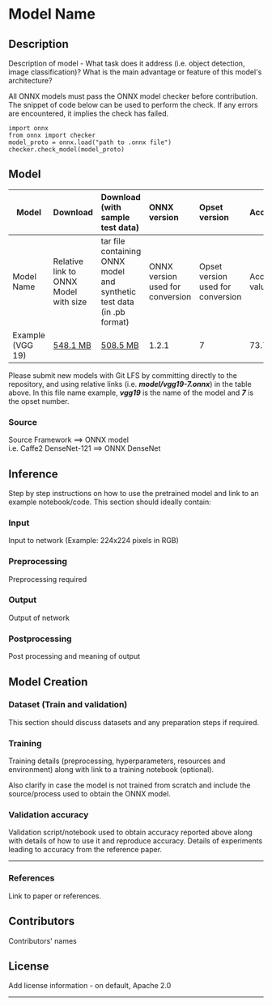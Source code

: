 # Model Name

## Description
Description of model - What task does it address (i.e. object detection, image classification)? What is the main advantage or feature of this model's architecture?

All ONNX models must pass the ONNX model checker before contribution. The snippet of code below can be used to perform the check. If any errors are encountered, it implies the check has failed.

```
import onnx
from onnx import checker
model_proto = onnx.load("path to .onnx file")
checker.check_model(model_proto)
```

## Model

|Model        |Download  | Download (with sample test data)|ONNX version|Opset version|Accuracy |
|-------------|:--------------|:--------------|:--------------|:--------------|:--------------|
|Model Name       | Relative link to ONNX Model with size  | tar file containing ONNX model and synthetic test data (in .pb format)|ONNX version used for conversion| Opset version used for conversion|Accuracy values |
|Example (VGG 19)|    [548.1 MB](classification/vgg/model/vgg19-7.onnx)    |[508.5 MB](classification/vgg/model/vgg19-7.tar.gz)| 1.2.1  |7 | 73.72     |

Please submit new models with Git LFS by committing directly to the repository, and using relative links (i.e. ***model/vgg19-7.onnx***) in the table above. In this file name example, ***vgg19*** is the name of the model and ***7*** is the opset number.

### Source
Source Framework ==> ONNX model  
i.e. Caffe2 DenseNet-121 ==> ONNX DenseNet

## Inference
Step by step instructions on how to use the pretrained model and link to an example notebook/code. This section should ideally contain:

### Input
Input to network (Example: 224x224 pixels in RGB)

### Preprocessing
Preprocessing required

### Output
Output of network

### Postprocessing
Post processing and meaning of output

## Model Creation

### Dataset (Train and validation)
This section should discuss datasets and any preparation steps if required.

### Training
Training details (preprocessing, hyperparameters, resources and environment) along with link to a training notebook (optional).

Also clarify in case the model is not trained from scratch and include the source/process used to obtain the ONNX model.

### Validation accuracy
Validation script/notebook used to obtain accuracy reported above along with details of how to use it and reproduce accuracy. Details of experiments leading to accuracy from the reference paper.
<hr>

### References
Link to paper or references.

## Contributors
Contributors' names

## License
Add license information - on default, Apache 2.0
<hr>
